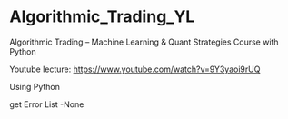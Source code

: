 # Algorithmic_Trading_YL
Algorithmic Trading – Machine Learning & Quant Strategies Course with Python

Youtube lecture: https://www.youtube.com/watch?v=9Y3yaoi9rUQ

Using Python

get Error List
 -None

